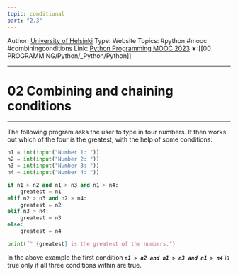 ```yaml
---
topic: conditional
part: "2.3"
---
```

Author: [University of Helsinki](https://programming-23.mooc.fi/)
Type: Website
Topics: #python #mooc #combiningconditions 
Link: [Python Programming MOOC 2023](https://programming-23.mooc.fi/)
∗:[[00 PROGRAMMING/Python/_Python/Python]] 

---
# 02 Combining and chaining conditions

--- 
The following program asks the user to type in four numbers. It then works out which of the four is the greatest, with the help of some conditions:

```python
n1 = int(input("Number 1: "))
n2 = int(input("Number 2: "))
n3 = int(input("Number 3: "))
n4 = int(input("Number 4: "))

if n1 > n2 and n1 > n3 and n1 > n4:
    greatest = n1
elif n2 > n3 and n2 > n4:
    greatest = n2
elif n3 > n4:
    greatest = n3
else:
    greatest = n4

print(f" {greatest} is the greatest of the numbers.")
```
In the above example the first condition ___`n1 > n2 and n1 > n3 and n1 > n4`___ is true only if all three conditions within are true.